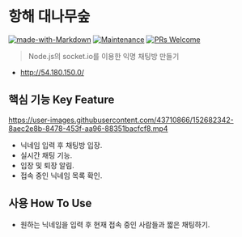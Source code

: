 # 항해 대나무숲
[![made-with-Markdown](https://img.shields.io/badge/Made%20with-Markdown-1f425f.svg)](http://commonmark.org)
[![Maintenance](https://img.shields.io/badge/Maintained%3F-yes-green.svg)](https://github.com/ohahohah/readme-template/graphs/commit-activity) 
[![PRs Welcome](https://img.shields.io/badge/PRs-welcome-brightgreen.svg?style=flat-square)](http://makeapullrequest.com)



> Node.js의 socket.io를 이용한 익명 채팅방 만들기
- http://54.180.150.0/

## 핵심 기능  Key Feature


https://user-images.githubusercontent.com/43710866/152682342-8aec2e8b-8478-453f-aa96-88351bacfcf8.mp4


- 닉네임 입력 후 채팅방 입장.
- 실시간 채팅 기능.
- 입장 및 퇴장 알림.
- 접속 중인 닉네임 목록 확인.

## 사용 How To Use
- 원하는 닉네임을 입력 후 현재 접속 중인 사람들과 짧은 채팅하기.
